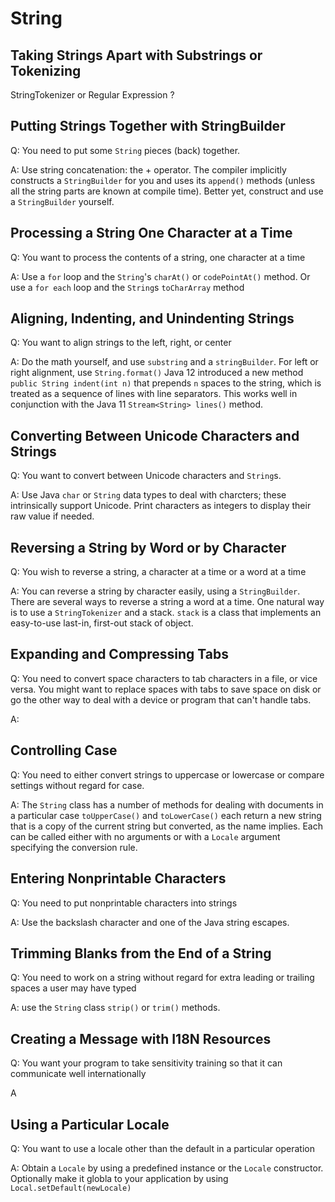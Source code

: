 # String

## Taking Strings Apart with Substrings or Tokenizing

StringTokenizer or Regular Expression ? 

## Putting Strings Together with StringBuilder

Q: You need to put some `String` pieces (back) together.

A: Use string concatenation: the + operator. The compiler implicitly constructs
a `StringBuilder` for you and uses its `append()` methods (unless all the string parts are known
at compile time). Better yet, construct and use a  `StringBuilder` yourself.

## Processing a String One Character at a Time

Q: You want to process the contents of a string, one character at a time

A: Use a `for` loop and the  `String`'s `charAt()` or `codePointAt()` method. Or use a
`for each` loop and the `String`s `toCharArray` method

## Aligning, Indenting, and Unindenting Strings

Q: You want to align strings to the left, right, or center

A: Do the math yourself, and use `substring` and a `stringBuilder`. For left or right alignment, use `String.format()`
Java 12 introduced a new method `public String indent(int n)` that prepends `n` spaces to the string, which is treated as
a sequence of lines with line separators. This works well in conjunction with the Java 11 `Stream<String> lines()` method.

## Converting Between Unicode Characters and Strings

Q: You want to convert between Unicode characters and `String`s.

A: Use Java `char` or `String` data types to deal with charcters; these intrinsically support Unicode. Print characters as
integers to display their raw value if needed.

## Reversing a String by Word or by Character

Q: You wish to reverse a string, a character at a time or a word at a time

A: You can reverse a string by character easily, using a `StringBuilder`. There are several ways to
reverse a string a word at a time. One natural way is to use a `StringTokenizer` and a stack. `stack` is a
class that implements an easy-to-use last-in, first-out stack of object.

## Expanding and Compressing Tabs

Q: You need to convert space characters to tab characters in a file, or vice versa. You might want to
replace spaces with tabs to save space on disk or go the other way to deal with a device or program that
can't handle tabs.

A: 

## Controlling Case

Q: You need to either convert strings to uppercase or lowercase or compare settings without regard for case.

A: The `String` class has a number of methods for dealing with documents in a particular case `toUpperCase()`
and `toLowerCase()` each return a new string that is a copy of the current string but converted, as the name 
implies. Each can be called either with no arguments or with a `Locale` argument specifying the conversion rule.

## Entering Nonprintable Characters

Q: You need to put nonprintable characters into strings

A: Use the backslash character and one of the Java string escapes.

## Trimming Blanks from the End of a String

Q: You need to work on a string without regard for extra leading or trailing spaces a user may have typed

A: use the `String` class `strip()` or `trim()` methods.

## Creating a Message with I18N Resources

Q: You want your program to take sensitivity training so that it can communicate well internationally

A

## Using a Particular Locale

Q: You want to use a locale other than the default in a particular operation

A: Obtain a `Locale` by using a predefined instance or the `Locale` constructor.
Optionally make it globla to your application by using `Local.setDefault(newLocale)`



